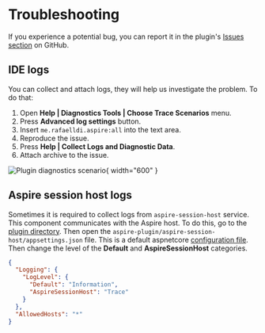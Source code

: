 # Troubleshooting

If you experience a potential bug, you can report it in the
plugin's [Issues section](https://github.com/rafaelldi/aspire-plugin/issues) on GitHub.

## IDE logs

You can collect and attach logs, they will help us investigate the problem. To do that:

1. Open **Help | Diagnostics Tools | Choose Trace Scenarios** menu.
2. Press **Advanced log settings** button.
3. Insert `me.rafaelldi.aspire:all` into the text area.
4. Reproduce the issue.
5. Press **Help | Collect Logs and Diagnostic Data**.
6. Attach archive to the issue.

![Plugin diagnostics scenario](diagnostics.jpg){ width="600" }

## Aspire session host logs

Sometimes it is required to collect logs from `aspire-session-host` service. This component communicates with the Aspire
host. To do this, go to
the [plugin directory](https://www.jetbrains.com/help/rider/Directories_Used_by_the_IDE_to_Store_Settings_Caches_Plugins_and_Logs.html#plugins-directory).
Then open the `aspire-plugin/aspire-session-host/appsettings.json` file. This is a default
aspnetcore [configuration file](https://learn.microsoft.com/en-us/aspnet/core/fundamentals/logging/?view=aspnetcore-8.0#configure-logging).
Then change the level of the **Default** and **AspireSessionHost** categories. 

```json
{
  "Logging": {
    "LogLevel": {
      "Default": "Information",
      "AspireSessionHost": "Trace"
    }
  },
  "AllowedHosts": "*"
}
```